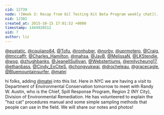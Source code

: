 ```yaml
---
cid: 12739
node: ![Week 3: Recap from Oil Testing Kit Beta Program weekly chat](../notes/warren/10-14-2015/week-3-recap-from-oil-testing-kit-beta-program-weekly-chat)
nid: 12302
created_at: 2015-10-15 17:01:52 +0000
timestamp: 1444928512
uid: 7
author: liz
---
```


[@eustatic](/profile/eustatic), [@cquijano84](/profile/cquijano84), [@Tofu](/profile/Tofu), [@ronhuber](/profile/ronhuber), [@norby](/profile/norby), [@uprmotero](/profile/uprmotero), [@Craig](/profile/Craig), [@tmccaffr](/profile/tmccaffr), [@Charles_Hamilton](/profile/Charles_Hamilton), [@mahsa](/profile/mahsa), [@JayB](/profile/JayB), [@MelissaN](/profile/MelissaN), [@LKStendie](/profile/LKStendie), [@wsg](/profile/wsg), [@zhughbanks](/profile/zhughbanks), [@JeanellSullivan](/profile/JeanellSullivan), [@Webstertiums](/profile/Webstertiums), [@emilycheung17](/profile/emilycheung17), [@ethanbass](/profile/ethanbass), [@Cindy_ExCiteS](/profile/Cindy_ExCiteS), [@chongyukwai](/profile/chongyukwai), [@drocheleau](/profile/drocheleau), [@gracecagle](/profile/gracecagle), [@Bluemountainsurfer](/profile/Bluemountainsurfer), [@matej](/profile/matej)

hi folks, 
adding [@matej](/profile/matej) into this list. Here in NYC we are having a visit to Department of Environmental Conservation tomorrow to meet with Randy W. Austin, who is the Chief, Spill Response Program, Region 2 (NY City), Division of Environmental Remediation. He has volunteered to explain the "haz cat" procedures manual and some simple sampling methods that people can use in the field. We will share our notes and photos!
 
